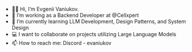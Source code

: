 - 🤘🏻 Hi, I’m Evgenii Vaniukov.
- 👀 I’m working as a Backend Developer at @Cellxpert
- 🌱 I’m currently learning LLM Development, Design Patterns, and System Design
- 💻 I want to collaborate on projects utilizing Large Language Models
- 📫 How to reach me: Discord - evaniukov

<!---
evgeniivaniukovcx/evgeniivaniukovcx is a ✨ special ✨ repository because its `README.md` (this file) appears on your GitHub profile.
You can click the Preview link to take a look at your changes.
--->
